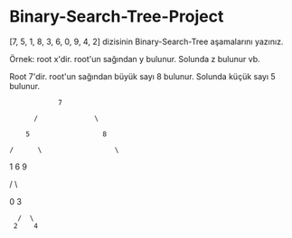 # Binary-Search-Tree-Project

[7, 5, 1, 8, 3, 6, 0, 9, 4, 2] dizisinin Binary-Search-Tree aşamalarını yazınız.

Örnek: root x'dir. root'un sağından y bulunur. Solunda z bulunur vb.


Root 7'dir. root'un sağından büyük sayı 8 bulunur. Solunda küçük sayı 5 bulunur.


                7
      
          /              \
      
        5                  8
     
    /      \                  \
   
   1         6                  9
  
 /    \      
 
0      3     

      /  \
     2    4
